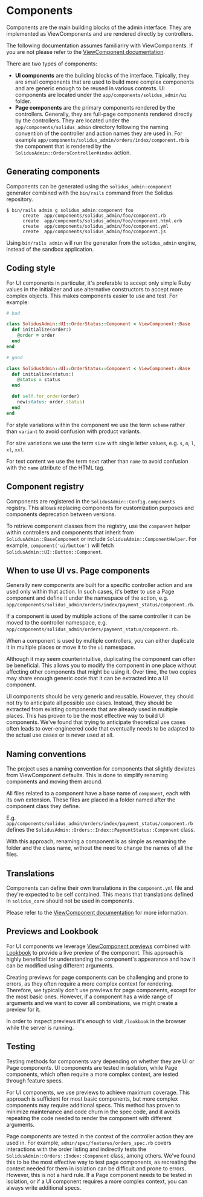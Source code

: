 # Components

Components are the main building blocks of the admin interface. They are implemented as ViewComponents and are rendered directly by controllers.

The following documentation assumes familiariry with ViewComponents. If you are not please refer to the [ViewComponent documentation](https://viewcomponent.org/guide/).

There are two types of components:

- **UI components** are the building blocks of the interface. Tipically, they are small components that are used to build more complex components and are generic enough to be reused in various contexts. UI components are located under the `app/components/solidus_admin/ui` folder.
- **Page components** are the primary components rendered by the controllers. Generally, they are full-page components rendered directly by the controllers. They are located under the `app/components/solidus_admin` directory following the naming convention of the controller and action names they are used in. For example `app/components/solidus_admin/orders/index/component.rb` is the component that is rendered by the `SolidusAdmin::OrdersController#index` action.

## Generating components

Components can be generated using the `solidus_admin:component` generator combined with the `bin/rails` command from the Solidus repository.

```shell
$ bin/rails admin g solidus_admin:component foo
      create  app/components/solidus_admin/foo/component.rb
      create  app/components/solidus_admin/foo/component.html.erb
      create  app/components/solidus_admin/foo/component.yml
      create  app/components/solidus_admin/foo/component.js
```

Using `bin/rails admin` will run the generator from the `solidus_admin` engine, instead of the sandbox application.

## Coding style

For UI components in particular, it's preferable to accept only simple Ruby values in the initializer and use alternative constructors to accept more complex objects. This makes components easier to use and test. For example:

```ruby
# bad

class SolidusAdmin::UI::OrderStatus::Component < ViewComponent::Base
  def initialize(order:)
    @order = order
  end
end

# good

class SolidusAdmin::UI::OrderStatus::Component < ViewComponent::Base
  def initialize(status:)
    @status = status
  end

  def self.for_order(order)
    new(status: order.status)
  end
end
```

For style variations within the component we use the term `scheme` rather than `variant` to avoid confusion with product variants.

For size variations we use the term `size` with single letter values, e.g. `s`, `m`, `l`, `xl`, `xxl`.

For text content we use the term `text` rather than `name` to avoid confusion with the `name` attribute of the HTML tag.

## Component registry

Components are registered in the `SolidusAdmin::Config.components` registry. This allows replacing components for customization purposes and components deprecation between versions.

To retrieve component classes from the registry, use the `component` helper within controllers and components that inherit from `SolidusAdmin::BaseComponent` or include `SolidusAdmin::ComponentHelper`. For example, `component('ui/button')` will fetch `SolidusAdmin::UI::Button::Component`.

## When to use UI vs. Page components

Generally new components are built for a specific controller action and are used only within that action. In such cases, it's better to use a Page component and define it under the namespace of the action, e.g. `app/components/solidus_admin/orders/index/payment_status/component.rb`.

If a component is used by multiple actions of the same controller it can be moved to the controller namespace, e.g. `app/components/solidus_admin/orders/payment_status/component.rb`.

When a component is used by multiple controllers, you can either duplicate it in multiple places or move it to the `ui` namespace.

Although it may seem counterintuitive, duplicating the component can often be beneficial. This allows you to modify the component in one place without affecting other components that might be using it. Over time, the two copies may share enough generic code that it can be extracted into a UI component.

UI components should be very generic and reusable. However, they should not try to anticipate all possible use cases. Instead, they should be extracted from existing components that are already used in multiple places. This has proven to be the most effective way to build UI components. We've found that trying to anticipate theoretical use cases often leads to over-engineered code that eventually needs to be adapted to the actual use cases or is never used at all.

## Naming conventions

The project uses a naming convention for components that slightly deviates from ViewComponent defaults. This is done to simplify renaming components and moving them around.

All files related to a component have a base name of `component`, each with its own extension. These files are placed in a folder named after the component class they define.


E.g. `app/components/solidus_admin/orders/index/payment_status/component.rb` defines the `SolidusAdmin::Orders::Index::PaymentStatus::Component` class.

With this approach, renaming a component is as simple as renaming the folder and the class name, without the need to change the names of all the files.

## Translations

Components can define their own translations in the `component.yml` file and they're expected to be self contained. This means that translations defined in `solidus_core` should not be used in components.

Please refer to the [ViewComponent documentation](https://viewcomponent.org/guide/translations.html) for more information.

## Previews and Lookbook

For UI components we leverage [ViewComponent previews](https://viewcomponent.org/guide/previews.html) combined with [Lookbook](https://lookbook.build) to provide a live preview of the component. This approach is highly beneficial for understanding the component's appearance and how it can be modified using different arguments.

Creating previews for page components can be challenging and prone to errors, as they often require a more complex context for rendering. Therefore, we typically don't use previews for page components, except for the most basic ones. However, if a component has a wide range of arguments and we want to cover all combinations, we might create a preview for it.

In order to inspect previews it's enough to visit `/lookbook` in the browser while the server is running.

## Testing

Testing methods for components vary depending on whether they are UI or Page components. UI components are tested in isolation, while Page components, which often require a more complex context, are tested through feature specs.

For UI components, we use previews to achieve maximum coverage. This approach is sufficient for most basic components, but more complex components may require additional specs. This method has proven to minimize maintenance and code churn in the spec code, and it avoids repeating the code needed to render the component with different arguments.

Page components are tested in the context of the controller action they are used in. For example, `admin/spec/features/orders_spec.rb` covers interactions with the order listing and indirectly tests the `SolidusAdmin::Orders::Index::Component` class, among others.
We've found this to be the most effective way to test page components, as recreating the context needed for them in isolation can be difficult and prone to errors.
However, this is not a hard rule. If a Page component needs to be tested in isolation, or if a UI component requires a more complex context, you can always write additional specs.
